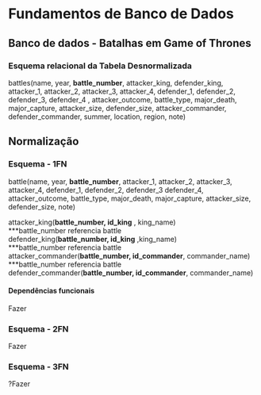 <h1>Fundamentos de Banco de Dados</h1>
    <h2>Banco de dados - Batalhas em Game of Thrones</h2>

<h3>Esquema relacional da Tabela Desnormalizada</h3>
<p>
    battles(name, year, <strong>battle_number</strong>, attacker_king, defender_king, attacker_1, attacker_2, attacker_3, attacker_4, defender_1, defender_2, defender_3, defender_4 , attacker_outcome, battle_type, major_death, major_capture, attacker_size, defender_size, attacker_commander, defender_commander, summer, location, region, note)
</p>

<h2>Normalização</h2>
<h3>Esquema - 1FN</h3>
<p>  
battle(name, year, <strong>battle_number</strong>,  attacker_1, attacker_2, attacker_3, attacker_4, defender_1, defender_2, defender_3 defender_4, attacker_outcome, battle_type, major_death,  major_capture, attacker_size, defender_size, note)

attacker_king(<strong>battle_number, id_king</strong> , king_name)<br/>
	***battle_number referencia battle<br/>
defender_king(<strong>battle_number,  id_king</strong> ,king_name)<br/>
	***battle_number referencia battle<br/>
attacker_commander(<strong>battle_number, id_commander</strong>, commander_name)<br/>
	***battle_number referencia battle<br/>
defender_commander(<strong>battle_number, id_commander</strong>, commander_name)<br/>

</p>

<h4>Dependências funcionais</h4>
<p>Fazer</p>
<h3>Esquema - 2FN</h3>
<p> Fazer </p>

<h3>Esquema - 3FN </h3>
<p>?Fazer</p>
